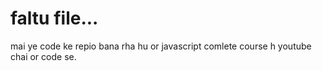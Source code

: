 # faltu file...
mai ye code ke repio bana rha hu or javascript comlete course h youtube chai or code se.
